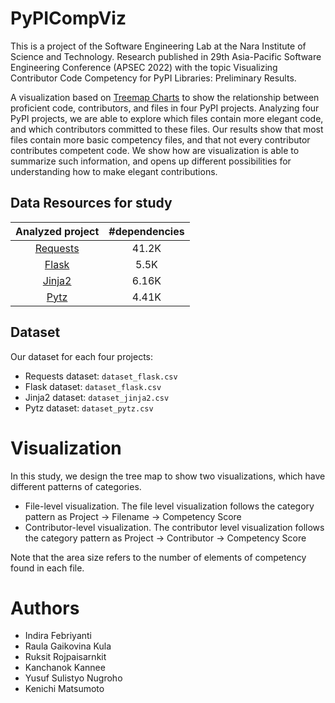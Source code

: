 # PyPICompViz

This is a project of the Software Engineering Lab at the Nara Institute of Science and Technology. Research published in 29th Asia-Pacific Software Engineering Conference (APSEC 2022) 
with the topic Visualizing Contributor Code Competency for PyPI Libraries: Preliminary Results.

A visualization based on [Treemap Charts](https://plotly.com/python/treemaps/) to show the relationship between proficient code, contributors, and files in four PyPI projects. 
Analyzing four PyPI projects, we are able to explore which files contain more elegant code, and which contributors committed to these files. 
Our results show that most files contain more basic competency files, and that not every contributor contributes competent code. 
We show how are visualization is able to summarize such information, and opens up different possibilities for understanding how to make elegant contributions.

## Data Resources for study

| Analyzed project                            | #dependencies |
| :-----------------------------------------: | :-----------: |
| [Requests](https://github.com/psf/requests) | 41.2K         |
| [Flask](https://github.com/pallets/flask)   | 5.5K          |
| [Jinja2](https://github.com/pallets/jinja)  | 6.16K         |
| [Pytz](https://github.com/stub42/pytz)      | 4.41K         |

## Dataset
Our dataset for each four projects:
- Requests dataset: `dataset_flask.csv`
- Flask dataset: `dataset_flask.csv`
- Jinja2 dataset: `dataset_jinja2.csv`
- Pytz dataset: `dataset_pytz.csv`

# Visualization

In this study, we design the tree map to show two visualizations, which have different patterns of categories.
- File-level visualization. The file level visualization follows the category pattern as Project → Filename → Competency Score
- Contributor-level visualization. The contributor level visualization follows the category pattern as Project → Contributor → Competency Score

Note that the area size refers to the number of elements of competency found in each file.

# Authors
- Indira Febriyanti
- Raula Gaikovina Kula
- Ruksit Rojpaisarnkit
- Kanchanok Kannee
- Yusuf Sulistyo Nugroho
- Kenichi Matsumoto
